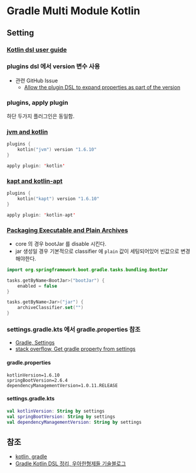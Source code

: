 # Gradle Multi Module Kotlin

## Setting

### [Kotlin dsl user guide](https://docs.gradle.org/current/userguide/kotlin_dsl.html)

### plugins dsl 에서 version 변수 사용

- 관련 GitHub Issue
  - [Allow the plugin DSL to expand properties as part of the version](https://github.com/gradle/gradle/issues/1697)

### plugins, apply plugin

하단 두가지 플러그인은 동일함.

### [jvm and kotlin](https://kotlinlang.org/docs/gradle.html)

```kotlin
plugins {
    kotlin("jvm") version "1.6.10"
}

apply plugin: 'kotlin'
```

### [kapt and kotlin-apt](https://kotlinlang.org/docs/kapt.html)

```kotlin
plugins {
    kotlin("kapt") version "1.6.10"
}

apply plugin: 'kotlin-apt'
```

### [Packaging Executable and Plain Archives](https://docs.spring.io/spring-boot/docs/current/gradle-plugin/reference/htmlsingle/#packaging-executable.and-plain-archives)

- core 의 경우 bootJar 를 disable 시킨다.
- jar 생성일 경우 기본적으로 classifier 에 `plain` 값이 세팅되어있어 빈값으로 변경해야한다.

```kotlin
import org.springframework.boot.gradle.tasks.bundling.BootJar

tasks.getByName<BootJar>("bootJar") {
    enabled = false
}

tasks.getByName<Jar>("jar") {
    archiveClassifier.set("")
}
```

### settings.gradle.kts 에서 gradle.properties 참조

- [Gradle, Settings](https://docs.gradle.org/current/dsl/org.gradle.api.initialization.Settings.html)
- [stack overflow, Get gradle property from settings](https://stackoverflow.com/questions/64644810/get-gradle-property-from-settings)

#### gradle.properties

```properties
kotlinVersion=1.6.10
springBootVersion=2.6.4
dependencyManagementVersion=1.0.11.RELEASE
```

#### settings.gradle.kts

```kotlin
val kotlinVersion: String by settings
val springBootVersion: String by settings
val dependencyManagementVersion: String by settings
```

## 참조
- [kotlin, gradle](https://kotlinlang.org/docs/gradle.html)
- [Gradle Kotlin DSL 정리, 우아한형제들 기술블로그](https://techblog.woowahan.com/2625/)
